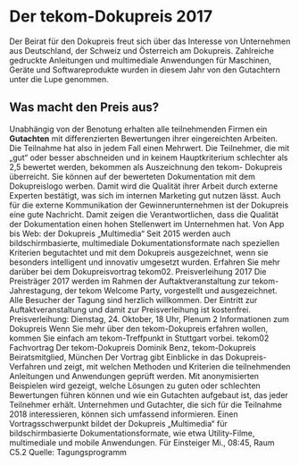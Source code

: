 # Der tekom-Dokupreis 2017

Der Beirat für den Dokupreis freut sich über das Interesse von Unternehmen aus Deutschland, 
der Schweiz und Österreich am Dokupreis. Zahlreiche gedruckte Anleitungen
und multimediale Anwendungen für Maschinen, Geräte und Softwareprodukte wurden 
in diesem Jahr von den Gutachtern unter die Lupe genommen.

## Was macht den Preis aus?

Unabhängig von der Benotung erhalten alle
teilnehmenden Firmen ein **Gutachten** mit differenzierten
Bewertungen ihrer eingereichten Arbeiten. 
Die Teilnahme hat also in jedem Fall
einen Mehrwert. Die Teilnehmer, die mit „gut“
oder besser abschneiden und in keinem
Hauptkriterium schlechter als 2,5 bewertet
werden, bekommen als Auszeichnung den tekom-
Dokupreis überreicht. Sie können auf der
bewerteten Dokumentation mit dem Dokupreislogo
werben. Damit wird die Qualität ihrer
Arbeit durch externe Experten bestätigt,
was sich im internen Marketing gut nutzen lässt.
Auch für die externe Kommunikation der
Gewinnerunternehmen ist der Dokupreis eine
gute Nachricht. Damit zeigen die Verantwortlichen,
dass die Qualität der Dokumentation
einen hohen Stellenwert im Unternehmen hat.
Von App bis Web: der Dokupreis „Multimedia“
Seit 2015 werden auch bildschirmbasierte, multimediale
Dokumentationsformate nach speziellen
Kriterien begutachtet und mit dem Dokupreis ausgezeichnet,
wenn sie besonders intelligent und
innovativ umgesetzt wurden. Erfahren Sie mehr
darüber bei dem Dokupreisvortrag tekom02.
Preisverleihung 2017
Die Preisträger 2017 werden im Rahmen der Auftaktveranstaltung
zur tekom-Jahrestagung, der tekom Welcome Party, vorgestellt und ausgezeichnet.
Alle Besucher der Tagung sind herzlich willkommen.
Der Eintritt zur Auftaktveranstaltung und damit zur Preisverleihung
ist kostenfrei.
Preisverleihung: Dienstag, 24. Oktober, 18 Uhr, Plenum 2
Informationen zum Dokupreis
Wenn Sie mehr über den tekom-Dokupreis erfahren wollen, kommen Sie einfach am
tekom-Treffpunkt in Stuttgart vorbei.
tekom02 Fachvortrag
Der tekom-Dokupreis
Dominik Benz, tekom-Dokupreis Beiratsmitglied, München
Der Vortrag gibt Einblicke in das Dokupreis-Verfahren und zeigt, mit welchen Methoden 
und Kriterien die teilnehmenden Anleitungen und Anwendungen geprüft werden. 
Mit anonymisierten Beispielen wird gezeigt, welche Lösungen zu guten oder
schlechten Bewertungen führen können und wie ein Gutachten aufgebaut ist, 
das jeder Teilnehmer erhält. Unternehmen und Gutachter, die sich für die
Teilnahme 2018 interessieren, können sich umfassend informieren. 
Einen Vortragsschwerpunkt bildet der Dokupreis „Multimedia“ für bildschirmbasierte
Dokumentationsformate, wie etwa Utility-Filme, multimediale und mobile Anwendungen.
Für Einsteiger
Mi., 08:45, Raum C5.2
Quelle: Tagungsprogramm

